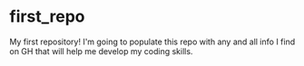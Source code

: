 # first_repo
My first repository! I'm going to populate this repo with any and all info I find on GH that will help me develop my coding skills.
